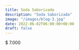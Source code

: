 ```yaml
---
title: Soda Saborizada
description: "Soda Saborizada"
image: "/images/blog-3.jpg"
date: 2022-06-02T06:00:00+00:00
draft: false
---
```


$ 7.000
